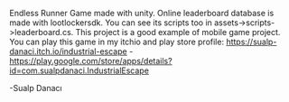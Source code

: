 Endless Runner Game made with unity. Online leaderboard database is made with lootlockersdk. You can see its scripts too in assets->scripts->leaderboard.cs. This project is a good example of mobile game project. You can play this game in my itchio and play store profile: https://sualp-danaci.itch.io/industrial-escape   -    https://play.google.com/store/apps/details?id=com.sualpdanaci.IndustrialEscape

-Sualp Danacı
